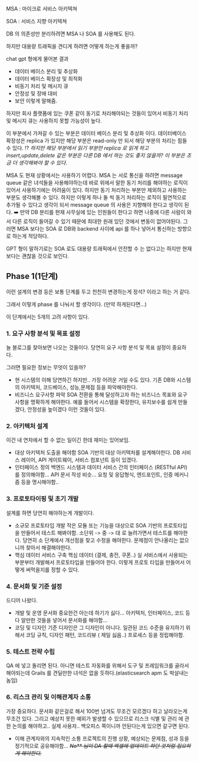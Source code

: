 MSA : 마이크로 서비스 아키텍쳐


SOA : 서비스 지향 아키텍쳐

DB 의 의존성만 분리하려면 MSA 나 SOA 를 사용해도 된다.

하지만 대용량 트래픽을 견디게 하려면 어떻게 하는게 좋을까?

chat gpt 형에게 물어본 결과

* 데이터 베이스 분리 및 추상화
* 데이터 베이스 확장성 및 최적화
* 비동기 처리 및 메시지 큐
* 안정성 및 장애 대비
* 보안
이렇게 말해줌.

하지만 회사 플랫폼에 있는 쿠폰 같이 동기로 처리해야되는 것들이 있어서 비동기 처리 및 메시지 큐는 사용하지 못할 가능성이 높다.

이 부분에서 가져갈 수 있는 부분은 데이터 베이스 분리 및 추상화 이다.
데이터베이스 확장성은 replica 가 있지만 해당 부분은 read-only 만 되서 해당 부분의 처리는 힘들 수 있다.
⁉️ _하지만 해당 부분에서 읽기 부분만 replica 로 읽게 하고 insert,update,delete 같은 부분은 다른 DB 에서 하는 것도 좋지 않을까? 이 부분은 조금 더 생각해봐야 할 수 있다._

MSA 도 현재 상황에서는 사용하기 어렵다. MSA 는 서로 통신을 하려면 message queue 같은 녀석들을 사용해야하는데 바로 위에서 말한 동기 처리를 해야하는 로직이 있어서 사용하기에는 어려움이 있다. 
하지만 동기 처리하는 부분만 제외하고 사용하는 부분도 생각해볼 수 있다. 하지만 이렇게 하나 둘 씩 동기 처리하는 로직이 필연적으로 추가될 수 있다고 생각이 되서 message queue 의 사용은 지향해야 한다고 생각이 된다.
➡️ 만약 DB 분리를 현재 사무실에 있는 인원들이 한다고 하면 나중에 다른 사람이 와서 다른 로직이 들어갈 수 있기 때문에 최대한 원래 있던 것에서 변동이 없어야된다. 그러면 MSA 보다는 SOA 로 DB와 backend 사이에 api 를 하나 넣어서 통신하는 방향으로 하는게 적당하다.

GPT 형이 말하기로는 SOA 로도 대용량 트래픽에서 안전할 수 는 없다고는 하지만 현재 보다는 괜찮을 것으로 보인다.


## Phase 1(1단계)
이런 설계의 변경 등은 보통 단계를 두고 천천히 변경하는게 정석? 이라고 하는 거 같다.

그래서 이렇게 phase  를 나눠서 할 생각이다. (만약 하게된다면...)

이 단계에서는 5개의 고려 사항이 있다.

### 1. 요구 사항 분석 및 목표 설정
늘 블로그를 찾아보면 나오는 것들이다. 당연히 요구 사항 분석 및 목표 설정이 중요하다.

그러면 필요한 정보는 무엇이 있을까?
* 현 시스템의 이해
	당연하긴 하지만.. 가장 어려운 거일 수도 있다. 기존 DB와 시스템의 아키텍처, 코드베이스, 성능,문제점 등을 파악해야한다.
* 비즈니스 요구사항 파악
	SOA 전환을 통해 달성하고자 하는 비즈니스 목표와 요구사항을 명확하게 해야한다.
	예를 들어서 시스템을 확장한다, 유지보수를 쉽게 만들겠다, 안정성을 높이겠다 이런 것들이 있다.


### 2. 아키텍처 설계
이건 내 연차에서 할 수 없는 일이긴 한데 재미는 있어보임.

* 대상 아키텍처 도출을 해야함
	SOA 기반의 대상 아키텍처를 설계해야한다. DB 서비스 레이어, API 게이트웨이, 서비스 컴포넌트 등이 있겠다.
* 인터페이스 정의
	백엔드 시스템과 데이터 서비스 간의 인터페이스 (RESTful API) 를 정의해야함...
	API 문서 작성 비슷...
	요청 및 응답형식, 엔드포인트, 인증 메커니즘 등을 명시해야함..

### 3. 프로토타이핑 및 초기 개발
설계를 하면 당연히 해야하는게 개발이다.

* 소규모 프로토타입 개발
	작은 모듈 또는 기능을 대상으로 SOA 기반의 프로토타입을 만들어서 테스트 해봐야함.
	소단위 -> 중 -> 대 로 늘려가면서 테스트를 해야한다. 당연히 소 단계에서 개선점을 찾고 수정을 해야한다. 문제점이 안나올리는 없으니까 찾아서 해결해야한다.
* 핵심 데이터 서비스 구축
	핵심 데이터 (결제, 충전, 쿠폰..) 실 서비스에서 사용되는 부분부터 개발해서 프로토타입을 만들어야 한다. 이렇게 프로토 타입을 만들어서 어떻게 써먹을지를 정할 수 있다.

### 4. 문서화 및 기준 설정
드디어 나왔다. 
* 개발 및 운영 문서화
	중요한건 아는데 하기가 싫다... 아키텍처, 인터페이스, 코드 등 다 알만한 것들을 넣어서 문서화를 해야함...
* 코딩 및 디자인 기준
	디자인은 그 디자인이 아니다.
	일관된 코드 수준을 유지하기 위해서 코딩 규칙, 디자인 패턴, 코드리뷰 ( 제일 싫음..) 프로세스 등을 정립해야함.

### 5. 테스트 전략 수립
QA 에 넣고 돌리면 된다. 아니면 테스트 자동화를 위해서 도구 및 프레임워크를 골라서 해야되는데 Grails 를 견딜만한 녀석은 없을 듯하다.(elasticsearch apm 도 박살내는 놈임)

### 6. 리스크 관리 및 이해관계자 소통
가장 중요하다. 문서화 같은걸로 해서 100번 넘겨도 무조건 모르겠다 하고 날라오는게 무조건 있다.
그리고 예상치 못한 예외가 발생할 수 있으므로 리스크 식별 및 관리 에 관한 논의를 해야하고..
실제 사용자.. 백오피스 쪽이니까 안된다는게 있으면 갈구면 된다.
* 이해 관계자와의 지속적인 소통
	프로젝트의 진행 상황, 예상되는 문제점, 성과 등을 정기적으로 공유해야함...
	~~_No** 님이 DA 할때 엑셀에 업데이트 하던 것처럼 집요하게 해야한다._~~














